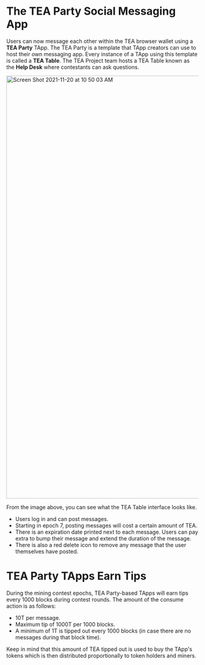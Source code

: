 # The TEA Party Social Messaging App
Users can now message each other within the TEA browser wallet using a **TEA Party** TApp. The TEA Party is a template that TApp creators can use to host their own messaging app. Every instance of a TApp using this template is called a **TEA Table**. The TEA Project team hosts a TEA Table known as the **Help Desk** where contestants can ask questions.

<img width="1108" alt="Screen Shot 2021-11-20 at 10 50 03 AM" src="https://user-images.githubusercontent.com/86096370/142737827-2351f67f-fa1f-48bc-a2ff-c8775b16e8c0.png">

From the image above, you can see what the TEA Table interface looks like.
- Users log in and can post messages.
- Starting in epoch 7, posting messages will cost a certain amount of TEA.
- There is an expiration date printed next to each message. Users can pay extra to bump their message and extend the duration of the message.
- There is also a red delete icon to remove any message that the user themselves have posted.

# TEA Party TApps Earn Tips
During the mining contest epochs, TEA Party-based TApps will earn tips every 1000 blocks during contest rounds. The amount of the consume action is as follows:
- 10T per message.
- Maximum tip of 1000T per 1000 blocks.
- A minimum of 1T is tipped out every 1000 blocks (in case there are no messages during that block time).

Keep in mind that this amount of TEA tipped out is used to buy the TApp's tokens which is then distributed proportionally to token holders and miners. 